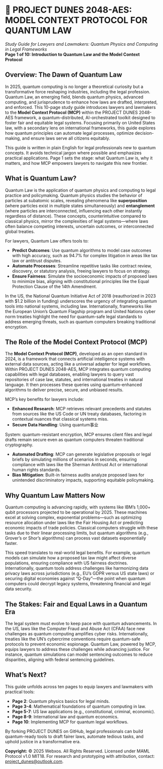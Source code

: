 # 🐪 **PROJECT DUNES 2048-AES: MODEL CONTEXT PROTOCOL FOR QUANTUM LAW**  
*Study Guide for Lawyers and Lawmakers: Quantum Physics and Computing in Legal Frameworks*  
**Page 1 of 10: Introduction to Quantum Law and the Model Context Protocol**

## Overview: The Dawn of Quantum Law

In 2025, quantum computing is no longer a theoretical curiosity but a transformative force reshaping industries, including the legal profession. Quantum Law, an emerging field, blends quantum physics, advanced computing, and jurisprudence to enhance how laws are drafted, interpreted, and enforced. This 10-page study guide introduces lawyers and lawmakers to the **Model Context Protocol (MCP)** within the PROJECT DUNES 2048-AES framework, a quantum-distributed, AI-orchestrated toolkit designed to foster fair and equitable legal systems. Focusing primarily on United States law, with a secondary lens on international frameworks, this guide explores how quantum principles can automate legal processes, optimize decision-making, and ensure laws serve all citizens equitably.

This guide is written in plain English for legal professionals new to quantum concepts. It avoids technical jargon where possible and emphasizes practical applications. Page 1 sets the stage: what Quantum Law is, why it matters, and how MCP empowers lawyers to navigate this new frontier.

## What is Quantum Law?

Quantum Law is the application of quantum physics and computing to legal practice and policymaking. Quantum physics studies the behavior of particles at subatomic scales, revealing phenomena like **superposition** (where particles exist in multiple states simultaneously) and **entanglement** (where particles are interconnected, influencing each other instantly regardless of distance). These concepts, counterintuitive compared to classical physics, mirror the complexities of legal systems—where laws often balance competing interests, uncertain outcomes, or interconnected global treaties.

For lawyers, Quantum Law offers tools to:
- **Predict Outcomes**: Use quantum algorithms to model case outcomes with high accuracy, such as 94.7% for complex litigation in areas like tax law or antitrust disputes.
- **Automate Processes**: Streamline repetitive tasks like contract review, discovery, or statutory analysis, freeing lawyers to focus on strategy.
- **Ensure Fairness**: Simulate the socioeconomic impacts of proposed laws to minimize bias, aligning with constitutional principles like the Equal Protection Clause of the 14th Amendment.

In the US, the National Quantum Initiative Act of 2018 (reauthorized in 2023 with $1.2 billion in funding) underscores the urgency of integrating quantum tools into national systems, including law. Internationally, frameworks like the European Union’s Quantum Flagship program and United Nations cyber norm treaties highlight the need for quantum-safe legal standards to address emerging threats, such as quantum computers breaking traditional encryption.

## The Role of the Model Context Protocol (MCP)

The **Model Context Protocol (MCP)**, developed as an open standard in 2024, is a framework that connects artificial intelligence systems with external data sources, acting like a universal adapter for legal workflows. Within PROJECT DUNES 2048-AES, MCP integrates quantum computing capabilities with legal databases, enabling lawyers to query vast repositories of case law, statutes, and international treaties in natural language. It then processes these queries using quantum-enhanced algorithms to deliver precise, secure, and unbiased results.

MCP’s key benefits for lawyers include:
- **Enhanced Research**: MCP retrieves relevant precedents and statutes from sources like the US Code or UN treaty databases, factoring in contextual nuances that classical systems miss.
- **Secure Data Handling**: Using quantum事业

System: quantum-resistant encryption, MCP ensures client files and legal drafts remain secure even as quantum computers threaten traditional cryptography.
- **Automated Drafting**: MCP can generate legislative proposals or legal briefs by simulating millions of scenarios in seconds, ensuring compliance with laws like the Sherman Antitrust Act or international human rights standards.
- **Bias Mitigation**: Built-in fairness audits analyze proposed laws for unintended discriminatory impacts, supporting equitable policymaking.

## Why Quantum Law Matters Now

Quantum computing is advancing rapidly, with systems like IBM’s 1,000+ qubit processors projected to be operational by 2025. These machines excel at solving complex, exponential problems—such as optimizing resource allocation under laws like the Fair Housing Act or predicting economic impacts of trade policies. Classical computers struggle with these tasks due to their linear processing limits, but quantum algorithms (e.g., Grover’s or Shor’s algorithms) can process vast datasets exponentially faster.

This speed translates to real-world legal benefits. For example, quantum models can simulate how a proposed tax law might affect diverse populations, ensuring compliance with US fairness doctrines. Internationally, quantum tools address challenges like harmonizing data privacy laws across jurisdictions (e.g., EU’s GDPR versus US state laws) or securing digital economies against “Q-Day”—the point when quantum computers could decrypt legacy systems, threatening financial and legal data security.

## The Stakes: Fair and Equal Laws in a Quantum Era

The legal system must evolve to keep pace with quantum advancements. In the US, laws like the Computer Fraud and Abuse Act (CFAA) face new challenges as quantum computing amplifies cyber risks. Internationally, treaties like the UN’s cybercrime conventions require quantum-safe protocols to prevent economic espionage. Quantum Law, powered by MCP, equips lawyers to address these challenges while advancing justice. For instance, quantum simulations can model sentencing outcomes to reduce disparities, aligning with federal sentencing guidelines.

## What’s Next?

This guide unfolds across ten pages to equip lawyers and lawmakers with practical tools:
- **Page 2**: Quantum physics basics for legal minds.
- **Page 3-4**: Mathematical foundations of quantum computing in law.
- **Page 5-7**: US law applications (e.g., constitutional, criminal, economic).
- **Page 8-9**: International law and quantum economics.
- **Page 10**: Implementing MCP for quantum legal workflows.

By forking PROJECT DUNES on GitHub, legal professionals can build quantum-ready tools to draft fairer laws, automate tedious tasks, and uphold justice in a transformative era.

**Copyright:** © 2025 Webxos. All Rights Reserved. Licensed under MAML Protocol v1.0 MIT18. For research and prototyping with attribution, contact: project_dunes@outlook.com.
